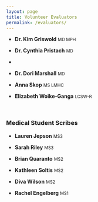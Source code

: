 ```yaml
---
layout: page
title: Volunteer Evaluators
permalink: /evaluators/
---
```


- **Dr. Kim Griswold** <small>MD MPH</small>

- **Dr. Cynthia Pristach** <small>MD</small>
- 
- **Dr. Dori Marshall** <small>MD</small>

- **Anna Skop** <small>MS LMHC</small>

- **Elizabeth Woike-Ganga** <small>LCSW-R</small>

<br>

### Medical Student Scribes


- **Lauren Jepson** <small>MS3</small>

- **Sarah Riley** <small>MS3</small>

- **Brian Quaranto** <small>MS2</small>

- **Kathleen Soltis** <small>MS2</small>

- **Diva Wilson** <small>MS2</small>

- **Rachel Engelberg** <small>MS1</small>
